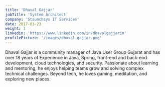 ```yaml
---
title: 'Dhaval Gajjar'
jobTitle: 'System Architect'
company: 'Staunchsys IT Services'
date: 2017-03-23
weight: 1
linkedin: 'https://www.linkedin.com/in/dhavalgajjarin'
profilePicture: '/images/dhaval-gajjar.png'
---
```


Dhaval Gajjar is a community manager of Java User Group Gujarat and has over 18 years of Experience in Java, Spring, front-end and back-end development, cloud technologies, and security. Passionate about learning and mentoring, he enjoys helping teams grow and solving complex technical challenges. Beyond tech, he loves gaming, meditation, and exploring new places.